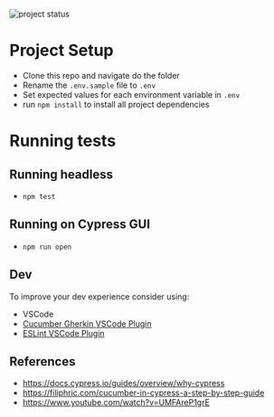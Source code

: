 ![project status](https://github.com/doamaral/cypress-magento-store/workflows/Run%20E2E%20tests%20for%20Magento%20Store%20Project/badge.svg)

# Project Setup
- Clone this repo and navigate do the folder
- Rename the `.env.sample` file to `.env`
- Set expected values for each environment variable in `.env`
- run `npm install` to install all project dependencies

# Running tests
## Running headless
- `npm test`

## Running on Cypress GUI
- `npm run open`

## Dev
To improve your dev experience consider using:
- VSCode
- [Cucumber Gherkin VSCode Plugin](https://marketplace.visualstudio.com/items?itemName=alexkrechik.cucumberautocomplete)
- [ESLint VSCode Plugin](https://marketplace.visualstudio.com/items?itemName=dbaeumer.vscode-eslint)

## References
- https://docs.cypress.io/guides/overview/why-cypress
- https://filiphric.com/cucumber-in-cypress-a-step-by-step-guide
- https://www.youtube.com/watch?v=UMFAreP1grE
